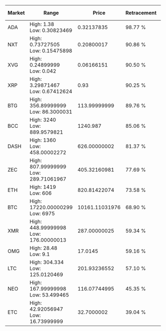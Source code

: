 | Market | Range | Price| Retracement | Doubles to 50% |
| --- | --- | --- | --- | --- |
| ADA | High: 1.38<br />Low: 0.30823469 | 0.32137835 | 98.77 % | 2.63 |
| NXT | High: 0.73727505<br />Low: 0.15475898 | 0.20800017 | 90.86 % | 2.14 |
| XVG | High: 0.24899999<br />Low: 0.042 | 0.06166151 | 90.50 % | 2.36 |
| XRP | High: 3.29871467<br />Low: 0.67412624 | 0.93 | 90.25 % | 2.14 |
| BTG | High: 356.89999999<br />Low: 86.3000031 | 113.99999999 | 89.76 % | 1.94 |
| BCC | High: 3240<br />Low: 889.9579821 | 1240.987 | 85.06 % | 1.66 |
| DASH | High: 1360<br />Low: 458.00002272 | 626.00000002 | 81.37 % | 1.45 |
| ZEC | High: 807.99999999<br />Low: 289.71061967 | 405.32160981 | 77.69 % | 1.35 |
| ETH | High: 1419<br />Low: 606 | 820.81422074 | 73.58 % | 1.23 |
| BTC | High: 17220.00000299<br />Low: 6975 | 10161.11031976 | 68.90 % | 1.19 |
| XMR | High: 448.99999998<br />Low: 176.00000013 | 287.00000025 | 59.34 % | 1.09 |
| OMG | High: 28.48<br />Low: 9.1 | 17.0145 | 59.16 % | 1.10 |
| LTC | High: 304.334<br />Low: 125.0120469 | 201.93236552 | 57.10 % | 1.06 |
| NEO | High: 167.99999998<br />Low: 53.499465 | 116.07744995 | 45.35 % | 0.00 |
| ETC | High: 42.92056947<br />Low: 16.73999999 | 32.7000002 | 39.04 % | 0.00 |
